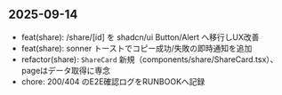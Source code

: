 ﻿## 2025-09-14
- feat(share): /share/[id] を shadcn/ui Button/Alert へ移行しUX改善
- feat(share): sonner トーストでコピー成功/失敗の即時通知を追加
- refactor(share): `ShareCard` 新規（components/share/ShareCard.tsx）、pageはデータ取得に専念
- chore: 200/404 のE2E確認ログをRUNBOOKへ記録

